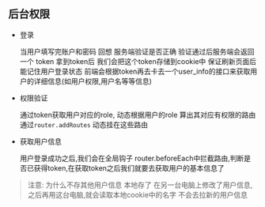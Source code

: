 ## 后台权限

- 登录

  当用户填写完账户和密码 回想 服务端验证是否正确 验证通过后服务端会返回一个 token  拿到token后  我们会把这个token存储到cookie中 保证刷新页面后能记住用户登录状态  前端会根据token再去卡去一个user_info的接口来获取用户的详细信息(如用户权限,用户名等等信息)

- 权限验证

  通过token获取用户对应的role, 动态根据用户的role 算出其对应有权限的路由  通过`router.addRoutes` 动态挂在这些路由

- 获取用户信息

  用户登录成功之后,我们会在全局钩子 router.beforeEach中拦截路由,判断是否已获得token,在获取token之后我们就要去获取用户的基本信息了

> 注意: 为什么不存其他用户信息  本地存了 在另一台电脑上修改了用户信息,之后再用这台电脑,就会读取本地cookie中的名字 不会去拉新的用户信息

